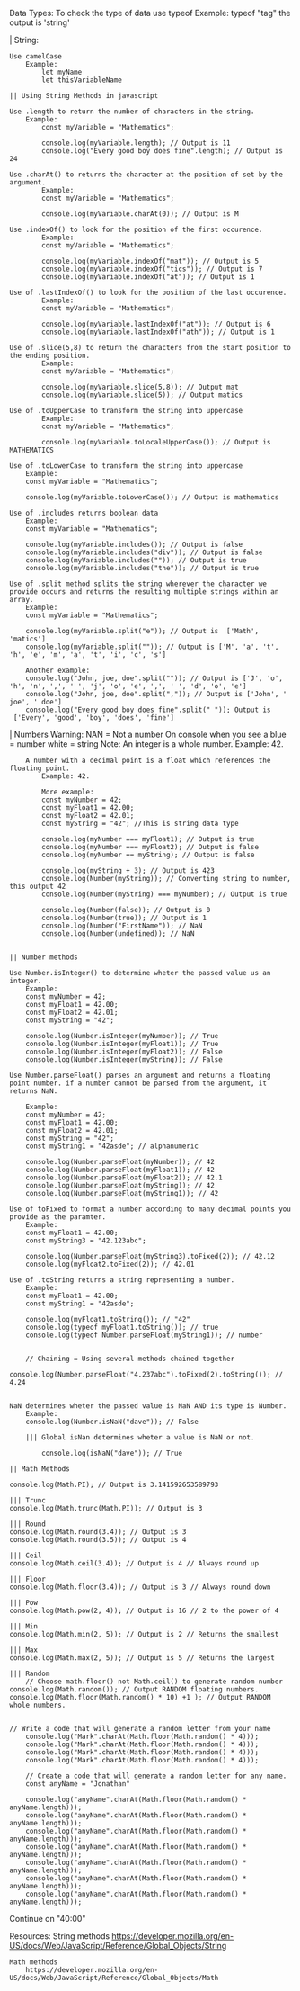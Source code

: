 Data Types:
    To check the type of data use typeof
        Example:
            typeof "tag"
            the output is 'string'

| String:


    Use camelCase
        Example:
            let myName
            let thisVariableName

    || Using String Methods in javascript

    Use .length to return the number of characters in the string.
        Example:
            const myVariable = "Mathematics";

            console.log(myVariable.length); // Output is 11
            console.log("Every good boy does fine".length); // Output is 24
    
    Use .charAt() to returns the character at the position of set by the argument.
            Example:
            const myVariable = "Mathematics";

            console.log(myVariable.charAt(0)); // Output is M

    Use .indexOf() to look for the position of the first occurence.
            Example:
            const myVariable = "Mathematics";

            console.log(myVariable.indexOf("mat")); // Output is 5
            console.log(myVariable.indexOf("tics")); // Output is 7
            console.log(myVariable.indexOf("at")); // Output is 1
    
    Use of .lastIndexOf() to look for the position of the last occurence.
            Example:
            const myVariable = "Mathematics";

            console.log(myVariable.lastIndexOf("at")); // Output is 6
            console.log(myVariable.lastIndexOf("ath")); // Output is 1

    Use of .slice(5,8) to return the characters from the start position to the ending position.
            Example:
            const myVariable = "Mathematics";

            console.log(myVariable.slice(5,8)); // Output mat
            console.log(myVariable.slice(5)); // Output matics

    Use of .toUpperCase to transform the string into uppercase
            Example:
            const myVariable = "Mathematics";

            console.log(myVariable.toLocaleUpperCase()); // Output is MATHEMATICS
    
    Use of .toLowerCase to transform the string into uppercase
        Example:
        const myVariable = "Mathematics";

        console.log(myVariable.toLowerCase()); // Output is mathematics

    Use of .includes returns boolean data
        Example:
        const myVariable = "Mathematics";

        console.log(myVariable.includes()); // Output is false
        console.log(myVariable.includes("div")); // Output is false
        console.log(myVariable.includes("")); // Output is true
        console.log(myVariable.includes("the")); // Output is true

    Use of .split method splits the string wherever the character we provide occurs and returns the resulting multiple strings within an array.
        Example:
        const myVariable = "Mathematics";

        console.log(myVariable.split("e")); // Output is  ['Math', 'matics']
        console.log(myVariable.split("")); // Output is ['M', 'a', 't', 'h', 'e', 'm', 'a', 't', 'i', 'c', 's']

        Another example:
        console.log("John, joe, doe".split("")); // Output is ['J', 'o', 'h', 'n', ',', ' ', 'j', 'o', 'e', ',', ' ', 'd', 'o', 'e']
        console.log("John, joe, doe".split(",")); // Output is ['John', ' joe', ' doe']
        console.log("Every good boy does fine".split(" ")); Output is  ['Every', 'good', 'boy', 'does', 'fine']


| Numbers
    Warning:
        NAN = Not a number
        On console when you see a 
            blue = number
            white = string
    Note:
        An integer is a whole number.
            Example: 42.

        A number with a decimal point is a float which references the floating point.
            Example: 42.

            More example:
            const myNumber = 42;
            const myFloat1 = 42.00;
            const myFloat2 = 42.01;
            const myString = "42"; //This is string data type

            console.log(myNumber === myFloat1); // Output is true
            console.log(myNumber === myFloat2); // Output is false
            console.log(myNumber == myString); // Output is false

            console.log(myString + 3); // Output is 423
            console.log(Number(myString)); // Converting string to number, this output 42
            console.log(Number(myString) === myNumber); // Output is true

            console.log(Number(false)); // Output is 0
            console.log(Number(true)); // Output is 1
            console.log(Number("FirstName")); // NaN
            console.log(Number(undefined)); // NaN


    || Number methods
    
    Use Number.isInteger() to determine wheter the passed value us an integer.
        Example:
        const myNumber = 42;
        const myFloat1 = 42.00;
        const myFloat2 = 42.01;
        const myString = "42";

        console.log(Number.isInteger(myNumber)); // True
        console.log(Number.isInteger(myFloat1)); // True
        console.log(Number.isInteger(myFloat2)); // False
        console.log(Number.isInteger(myString)); // False

    Use Number.parseFloat() parses an argument and returns a floating point number. if a number cannot be parsed from the argument, it returns NaN.

        Example:
        const myNumber = 42;
        const myFloat1 = 42.00;
        const myFloat2 = 42.01;
        const myString = "42";
        const myString1 = "42asde"; // alphanumeric

        console.log(Number.parseFloat(myNumber)); // 42
        console.log(Number.parseFloat(myFloat1)); // 42
        console.log(Number.parseFloat(myFloat2)); // 42.1
        console.log(Number.parseFloat(myString)); // 42
        console.log(Number.parseFloat(myString1)); // 42

    Use of toFixed to format a number according to many decimal points you provide as the paramter.
        Example:
        const myFloat1 = 42.00;
        const myString3 = "42.123abc";

        console.log(Number.parseFloat(myString3).toFixed(2)); // 42.12
        console.log(myFloat2.toFixed(2)); // 42.01

    Use of .toString returns a string representing a number.
        Example:
        const myFloat1 = 42.00;
        const myString1 = "42asde";

        console.log(myFloat1.toString()); // "42"
        console.log(typeof myFloat1.toString()); // true
        console.log(typeof Number.parseFloat(myString1)); // number


        // Chaining = Using several methods chained together
            console.log(Number.parseFloat("4.237abc").toFixed(2).toString()); // 4.24
        

    NaN determines wheter the passed value is NaN AND its type is Number.
        Example:
        console.log(Number.isNaN("dave")); // False

        ||| Global isNan determines wheter a value is NaN or not.
            
            console.log(isNaN("dave")); // True

    || Math Methods
    
    console.log(Math.PI); // Output is 3.141592653589793

    ||| Trunc
    console.log(Math.trunc(Math.PI)); // Output is 3
    
    ||| Round
    console.log(Math.round(3.4)); // Output is 3
    console.log(Math.round(3.5)); // Output is 4

    ||| Ceil
    console.log(Math.ceil(3.4)); // Output is 4 // Always round up

    ||| Floor
    console.log(Math.floor(3.4)); // Output is 3 // Always round down

    ||| Pow
    console.log(Math.pow(2, 4)); // Output is 16 // 2 to the power of 4

    ||| Min
    console.log(Math.min(2, 5)); // Output is 2 // Returns the smallest

    ||| Max
    console.log(Math.max(2, 5)); // Output is 5 // Returns the largest

    ||| Random
        // Choose math.floor() not Math.ceil() to generate random number
    console.log(Math.random()); // Output RANDOM floating numbers.
    console.log(Math.floor(Math.random() * 10) +1 ); // Output RANDOM whole numbers.


    // Write a code that will generate a random letter from your name
        console.log("Mark".charAt(Math.floor(Math.random() * 4)));
        console.log("Mark".charAt(Math.floor(Math.random() * 4)));
        console.log("Mark".charAt(Math.floor(Math.random() * 4)));
        console.log("Mark".charAt(Math.floor(Math.random() * 4)));

        // Create a code that will generate a random letter for any name.
        const anyName = "Jonathan"

        console.log("anyName".charAt(Math.floor(Math.random() * anyName.length)));
        console.log("anyName".charAt(Math.floor(Math.random() * anyName.length)));
        console.log("anyName".charAt(Math.floor(Math.random() * anyName.length)));
        console.log("anyName".charAt(Math.floor(Math.random() * anyName.length)));
        console.log("anyName".charAt(Math.floor(Math.random() * anyName.length)));
        console.log("anyName".charAt(Math.floor(Math.random() * anyName.length)));
        console.log("anyName".charAt(Math.floor(Math.random() * anyName.length)));


Continue on "40:00"


Resources:
    String methods
        https://developer.mozilla.org/en-US/docs/Web/JavaScript/Reference/Global_Objects/String

    Math methods
        https://developer.mozilla.org/en-US/docs/Web/JavaScript/Reference/Global_Objects/Math